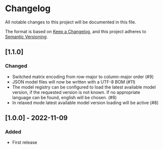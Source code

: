 # Changelog

All notable changes to this project will be documented in this file.

The format is based on [Keep a Changelog](https://keepachangelog.com/en/1.0.0/),
and this project adheres to [Semantic Versioning](https://semver.org/spec/v2.0.0.html).

## [1.1.0]

### Changed

- Switched matrix encoding from row-major to column-major order (#9)
- JSON model files will now be written with a UTF-8 BOM (#11)
- The model registry can be configured to load the latest available model version, if the requested version is not
  known. If no appropriate language can be found, english will be chosen. (#8)
- In relaxed mode latest available model version loading will be active (#8)

## [1.0.0] - 2022-11-09

### Added

- First release
